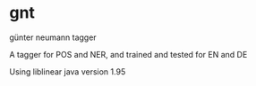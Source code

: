 # gnt
günter neumann tagger

A tagger for POS and NER, and trained and tested for EN and DE

Using liblinear java version 1.95
